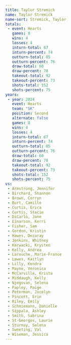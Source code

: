 ```yaml
---
title: Taylor Stremick
name: Taylor Stremick
name-sort: Stremick, Taylor
totals:
 - event: Hearts
   games: 8
   wins: 4
   losses: 4
   inturn-total: 67
   inturn-percent: 74
   outturn-total: 85
   outturn-percent: 76
   draw-total: 60
   draw-percent: 78
   takeout-total: 92
   takeout-percent: 73
   shots-total: 152
   shots-percent: 75
years:
 - year: 2024
   event: Hearts
   team: "SK"
   position: Second
   alternate: false
   games: 8
   wins: 4
   losses: 4
   inturn-total: 67
   inturn-percent: 74
   outturn-total: 85
   outturn-percent: 76
   draw-total: 60
   draw-percent: 78
   takeout-total: 92
   takeout-percent: 73
   shots-total: 152
   shots-percent: 75
vs:
 - Armstrong, Jennifer
 - Birchard, Shannon
 - Brown, Corryn
 - Burt, Camille
 - Curtis, Erica
 - Curtis, Stacie
 - DiCarlo, Jane
 - Einarson, Kerri
 - Fisher, Sam
 - Gordon, Kristin
 - Hawes, Dezaray
 - Jenkins, Whitney
 - Karwacki, Krysten
 - Kelly, Andrea
 - Larouche, Marie-France
 - Lawes, Kaitlyn
 - Lilly, Kendra
 - Mayne, Veronica
 - McCarville, Krista
 - Middaugh, Kelly
 - Njegovan, Selena
 - Papley, Paige
 - Peterman, Jocelyn
 - Pincott, Erin
 - Riley, Emily
 - Schmiemann, Danielle
 - Sippala, Ashley
 - Smith, Sabrina
 - St-Georges, Laurie
 - Sturmay, Selena
 - Sweeting, Val
 - Wiseman, Jessica
---
```

